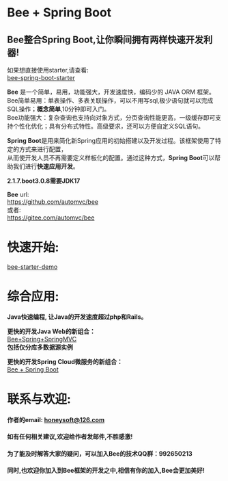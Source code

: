 
Bee + Spring Boot
=========
## Bee整合Spring Boot,让你瞬间拥有两样快速开发利器! 

如果想直接使用starter,请查看:  
[bee-spring-boot-starter](../../../bee-spring-boot-starter)  

**Bee** 是一个简单，易用，功能强大，开发速度快，编码少的 JAVA ORM 框架。  
Bee简单易用：单表操作、多表关联操作，可以不用写sql,极少语句就可以完成SQL操作；**概念简单**,10分钟即可入门。  
Bee功能强大：复杂查询也支持向对象方式，分页查询性能更高，一级缓存即可支持个性化优化；具有分布式特性。高级要求，还可以方便自定义SQL语句。  

**Spring Boot**是用来简化新Spring应用的初始搭建以及开发过程。该框架使用了特定的方式来进行配置，   
从而使开发人员不再需要定义样板化的配置。通过这种方式，**Spring Boot**可以帮助我们进行**快速应用开发**。   

**2.1.7.boot3.0.8需要JDK17**	

**Bee** url:  
https://github.com/automvc/bee  
或者:  
https://gitee.com/automvc/bee  

快速开始:
=========	
[bee-starter-demo](../../../bee-starter-demo)  

综合应用:
=========	
**Java快速编程, 让Java的开发速度超过php和Rails。**  

**更快的开发Java Web的新组合：**  
[Bee+Spring+SpringMVC](../../../../aiteasoft/bee-spring-springmvc)  
**包括仅分库多数据源实例**	

**更快的开发Spring Cloud微服务的新组合：**  
[Bee + Spring Boot](../../../bee-springboot)  

联系与欢迎:
=========	
#### 作者的email:    honeysoft@126.com  
#### 如有任何相关建议,欢迎给作者发邮件,不胜感激!  

#### 为了能及时解答大家的疑问，可以加入Bee的技术QQ群：992650213

#### 同时,也欢迎你加入到Bee框架的开发之中,相信有你的加入,Bee会更加美好! 
